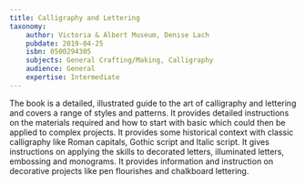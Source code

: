 ```yaml
---
title: Calligraphy and Lettering
taxonomy:
	author: Victoria & Albert Museum, Denise Lach
	pubdate: 2019-04-25
	isbn: 0500294305
	subjects: General Crafting/Making, Calligraphy
	audience: General
	expertise: Intermediate
---
```

The book is a detailed, illustrated guide to the art of  calligraphy and lettering and covers a range of styles and patterns. It provides detailed instructions on the materials required and how to start with basic which could then be applied to complex projects. It provides some historical context with classic calligraphy like  Roman capitals, Gothic script and Italic script. It gives instructions on applying the skills to decorated letters, illuminated letters, embossing and monograms. It provides information and instruction on decorative projects like pen flourishes and chalkboard lettering.